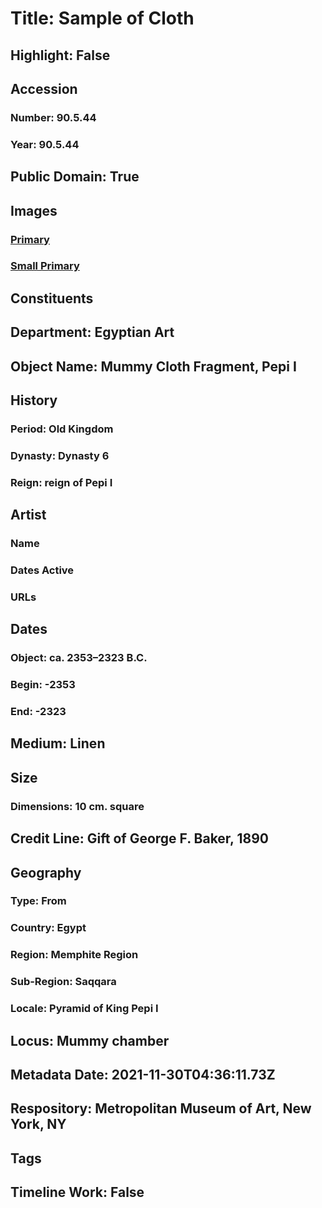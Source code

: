 # Title: Sample of Cloth
## Highlight: False
## Accession
### Number: 90.5.44
### Year: 90.5.44
## Public Domain: True
## Images
### [Primary](https://images.metmuseum.org/CRDImages/eg/original/DP274445.jpg)
### [Small Primary](https://images.metmuseum.org/CRDImages/eg/web-large/DP274445.jpg)
## Constituents
## Department: Egyptian Art
## Object Name: Mummy Cloth Fragment, Pepi I
## History
### Period: Old Kingdom
### Dynasty: Dynasty 6
### Reign: reign of Pepi I
## Artist
### Name
### Dates Active
### URLs
## Dates
### Object: ca. 2353–2323 B.C.
### Begin: -2353
### End: -2323
## Medium: Linen
## Size
### Dimensions: 10 cm. square
## Credit Line: Gift of George F. Baker, 1890
## Geography
### Type: From
### Country: Egypt
### Region: Memphite Region
### Sub-Region: Saqqara
### Locale: Pyramid of King Pepi I
## Locus: Mummy chamber
## Metadata Date: 2021-11-30T04:36:11.73Z
## Respository: Metropolitan Museum of Art, New York, NY
## Tags
## Timeline Work: False